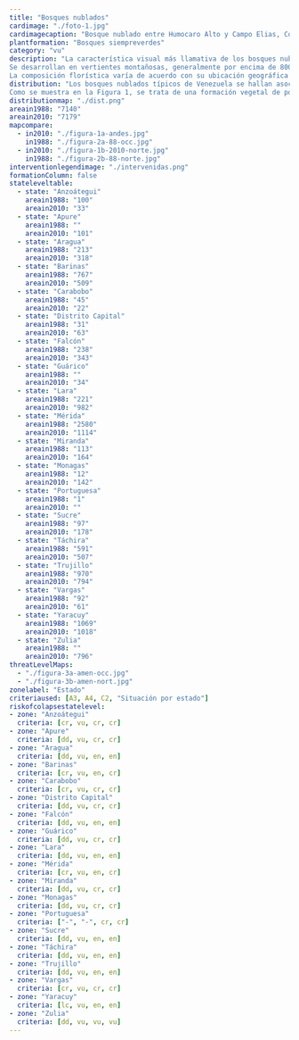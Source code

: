 ```yaml
---
title: "Bosques nublados"
cardimage: "./foto-1.jpg"
cardimagecaption: "Bosque nublado entre Humocaro Alto y Campo Elias, Cordillera de los Andes. <i>Giuseppe Colonnello</i>"
plantformation: "Bosques siempreverdes"
category: "vu"
description: "La característica visual más llamativa de los bosques nublados es la presencia de niebla o nubes durante más de la mitad del año. Se trata de de una comunidad boscosa siempreverde densa con árboles entre 10 y 20m de altura, con 2 a 3 estratos arbóreos y un sotobosque bien desarrollado (Huber & Riina 1997) [Foto 1]. Otro de sus elementos característicos es la presencia de abundantes epífitas, las cuales pueden llegar a representarentre 40% y 60% de su flora vascular, lo que le imprime rasgos particulares en la dinámica hídrica, de nutrientes y hojarasca del ecosistema, por llegar a constituir más de 50% de la biomasa fotosintética (Walter & Ataroff 2002, Ataroff 2003). Este tipo de formación siempreverde también ha recibido el nombre de selva nublada, bosqueombrófilo montano siempreverde y bosque montano. Estos últimos, los bosques nublados, son realmente una de sus variantes ecológicas, ya que esas denominaciones incluyen bosques con otras características fisionómicas y florísticas.<br><br>
Se desarrollan en vertientes montañosas, generalmente por encima de 800 m, aunque el límite altitudinal en que se extienden varía sustancialmente entre las diferentes formaciones montañosas, dependiendo de laubicación geográfica, relieve, superficie (efecto de masa) y exposición a los vientos. En Venezuela tradicionalmente se han diferenciado los bosques o selvas nubladas andinas y los bosques o selvas nubladas costeras (Huber &Alarcón 1988). Sin embargo, es posible identificar otras unidades de vegetación con características de bosques nublados, a elevaciones más bajas y en montañas aisladas como el cerro Santa Ana en el estado Falcón, o como el cerro El Copey en la isla de Margarita. Estos ecosistemas tienen una gran importancia para el balance y distribución hídrica de zonas de alta montaña hacia abajo. En los ríos y quebradas permanentes de montaña, la estabilidad del caudal base depen de de los drenajes superficiales, subsuperficiales y profundos, y estos dependen de los flujos hídricos canalizados por la vegetación natural de altura. Representan un gran reservorio genético, dotado de una alta diversidad de especies frecuentemente endémicas (Steyermark 1974, Steyermark 1979,Atarroff 2003).<br><br>
La composición florística varía de acuerdo con su ubicación geográfica y se nutre de un número importante de endemismos. Por ejemplo, en el Parque Nacional Guaramacal, estado Trujillo, estos ecosistemas son dominados por las familias Lauraceae, Melastomataceae y Rubiaceae, con una marcada distribución altitudinal, siendo las especies características del dos el Pouteria baehniana, Meriania macrophylla, Ruagea pubescens, Sapiumstylare, Hyeronima oblonga y H. moritziana, entre otras (Cuello2002). En La Mucuy (PN Sierra Nevada, estado Mérida), entre las principales especies de árboles altos se cuentan Clusia multiflora, Guettarda steyermarkii, Laplacea fruticosa, Alchornea triplinerviay, Billia colombiana, mientras que las especies más comunes enel sotobos que comprenden a Psychotria aubletiana, Palicourea demissa, Solanum meridense, Monochaetum meridense, Fuchsiavenusta y Chusquea fendleri, y entre las epífitas resaltan Tillandsia biflora, Racinaea tetrantha, Epidendrum dendrobii, Oncidium falcipetalum y Peperomia microphylla (Lamprecht 1954, Acevedo<i>et al.</i> 2003). En el PN Henri Pittier, en el estado Aragua, entre 800 y 1.000 m de altitud, son características especies como el cucharón (Gyranthera caribensis), la cual destaca por su altura en el dosel, mientras que en estratos intermedios e inferiores abundan las palmas (Bactris, Euterpe y Geonoma). Por encima de 1.000 m y hasta 1.600 m, predominan especies como Ecclinusa sp., Chimarrhis microcarpa y palmas como Socratea sp. y Dictyocaryum sp. en el dosel, y a nivel de sotobosque se encuentran especies como Hyospathe elegans y Geonoma spinescens. La abundancia de epífitas es significativamente alta (Foto 2). La franja superior, entre 1.600 m y 2.000 m, es menos diversa, con una clara dominancia de palmas, condición que se mantiene en otros sectores de la cordillera de la Costa Central (Huber 1976, Huber 1986a)."
distribution: "Los bosques nublados típicos de Venezuela se hallan asociados a las zonas montañosas del norte (Figura 1). Su distribución está estrechamente relacionada con el proceso de formaciónde nubes (Foto 3), que aun cuando sujeto a múltiples causas,puede entenderse como la sinergia entre un fenómeno conocido enbiogeografía como “efecto de masa” (tamaño y continentalidad de las masas montañosas), la topografía y orientación de las montañas y la acción local del viento (Ataroff 2003). En las montañas aisladas cercanas al mar Caribe los bosques nublados pueden encontrarse apartir de 500 m, como en el cerro Santa Ana. En el cerro El Copey, en cambio, lo que existe es una formación sólo semejante al bosque nublado, pero que no llega a constituirse como tal. En la sierra de Aroa, serranía de San Luis y cordillera de la Costa, este bosque puede hallarse entre los 800 m y los 2.000 m. En los Andes se extienden desde 1.800 m hasta 3.000 m (Hueck 1966, Steyermark1977, Zinck 1986, Huber & Alarcón 1988, Ataroff 2003).<br><br>
Como se muestra en la Figura 1, se trata de una formación vegetal de poca extensión, con alrededor de 7.079 km<sup>2</sup>, lo que comprende menos de 1% de la superficie terrestre de Venezuela. Se presenta en fragmentos aislados, incluso dentro de una misma formación montañosa. La mayor proporción de bosques nublados se encuentra en los estados Mérida (16%), Yaracuy (14%), Lara (14%)y Zulia (11%); salvo Yaracuy, los estados mencionados forman parte de la cordillera de los Andes (Tabla 1). Están presentes sólo en la región de montañas del norte del país, es decir, en 4 subregiones y los 4 sectores que las integran."
distributionmap: "./dist.png"
areain1988: "7140"
areain2010: "7179"
mapcompare:
  - in2010: "./figura-1a-andes.jpg"
    in1988: "./figura-2a-88-occ.jpg"
  - in2010: "./figura-1b-2010-norte.jpg"
    in1988: "./figura-2b-88-norte.jpg"
interventionlegendimage: "./intervenidas.png"
formationColumn: false
stateleveltable:
  - state: "Anzoátegui"
    areain1988: "100"
    areain2010: "33"
  - state: "Apure"
    areain1988: ""
    areain2010: "101"
  - state: "Aragua"
    areain1988: "213"
    areain2010: "318"
  - state: "Barinas"
    areain1988: "767"
    areain2010: "509"
  - state: "Carabobo"
    areain1988: "45"
    areain2010: "22"
  - state: "Distrito Capital"
    areain1988: "31"
    areain2010: "63"
  - state: "Falcón"
    areain1988: "238"
    areain2010: "343"
  - state: "Guárico"
    areain1988: ""
    areain2010: "34"
  - state: "Lara"
    areain1988: "221"
    areain2010: "982"
  - state: "Mérida"
    areain1988: "2580"
    areain2010: "1114"    
  - state: "Miranda"
    areain1988: "113"
    areain2010: "164"
  - state: "Monagas"
    areain1988: "12"
    areain2010: "142"
  - state: "Portuguesa"
    areain1988: "1"
    areain2010: ""
  - state: "Sucre"
    areain1988: "97"
    areain2010: "178"
  - state: "Táchira"
    areain1988: "591"
    areain2010: "507"
  - state: "Trujillo"
    areain1988: "970"
    areain2010: "794"
  - state: "Vargas"
    areain1988: "92"
    areain2010: "61"
  - state: "Yaracuy"
    areain1988: "1069"
    areain2010: "1018"
  - state: "Zulia"
    areain1988: ""
    areain2010: "796"
threatLevelMaps:
  - "./figura-3a-amen-occ.jpg"
  - "./figura-3b-amen-nort.jpg"
zonelabel: "Estado"
criteriaused: [A3, A4, C2, "Situación por estado"]
riskofcolapsestatelevel:
- zone: "Anzoátegui"
  criteria: [cr, vu, cr, cr]
- zone: "Apure"
  criteria: [dd, vu, cr, cr]
- zone: "Aragua"
  criteria: [dd, vu, en, en]
- zone: "Barinas"
  criteria: [cr, vu, en, cr]
- zone: "Carabobo"
  criteria: [cr, vu, cr, cr]
- zone: "Distrito Capital"
  criteria: [dd, vu, cr, cr]
- zone: "Falcón"
  criteria: [dd, vu, en, en]
- zone: "Guárico"
  criteria: [dd, vu, cr, cr]
- zone: "Lara"
  criteria: [dd, vu, en, en]
- zone: "Mérida"
  criteria: [cr, vu, en, cr]
- zone: "Miranda"
  criteria: [dd, vu, cr, cr]
- zone: "Monagas"
  criteria: [dd, vu, cr, cr]
- zone: "Portuguesa"
  criteria: ["-", "-", cr, cr]
- zone: "Sucre"
  criteria: [dd, vu, en, en]
- zone: "Táchira"
  criteria: [dd, vu, en, en]
- zone: "Trujillo"
  criteria: [dd, vu, en, en]
- zone: "Vargas"
  criteria: [cr, vu, cr, cr]
- zone: "Yaracuy"
  criteria: [lc, vu, en, en]
- zone: "Zulia"
  criteria: [dd, vu, vu, vu]
---
```

